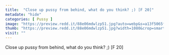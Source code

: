 ```yaml
---
title:  "Close up pussy from behind, what do you think? ;) [F 20]"
metadate: "hide"
categories: [ Pussy ]
image: "https://preview.redd.it/88e06mdwlzp51.jpg?auto=webp&s=a13f5065fe855e759cefa2cc2adf97df02dda797"
thumb: "https://preview.redd.it/88e06mdwlzp51.jpg?width=1080&crop=smart&auto=webp&s=211e57465df425e2b9acfd51bfbb4d80ff23068d"
visit: ""
---
```

Close up pussy from behind, what do you think? ;) [F 20]
